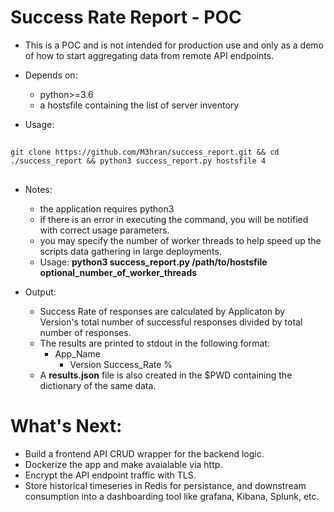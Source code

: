 # Success Rate Report - POC
- This is a POC and is not intended for production use and only as a demo of how to start aggregating data from remote API endpoints.

- Depends on:
  - python>=3.6
  - a hostsfile containing the list of server inventory
- Usage:

##

    git clone https://github.com/M3hran/success_report.git && cd ./success_report && python3 success_report.py hostsfile 4
    
##

- Notes:
  - the application requires python3 
  - if there is an error in executing the command, you will be notified with correct usage parameters.
  - you may specify the number of worker threads to help speed up the scripts data gathering in large deployments.
  - Usage: **python3 success_report.py /path/to/hostsfile optional_number_of_worker_threads**

- Output:
  - Success Rate of responses are calculated by Applicaton by Version's total number of successful responses divided by total number of responses.
  - The results are printed to stdout in the following format:
    - App_Name
      - Version    Success_Rate %
  - A **results.json** file is also created in the $PWD containing the dictionary of the same data.
              
 
 # What's Next:
- Build a frontend API CRUD wrapper for the backend logic. 
- Dockerize the app and make avaialable via http.
- Encrypt the API endpoint traffic with TLS. 
- Store historical timeseries in Redis for persistance, and downstream consumption into a dashboarding tool like grafana, Kibana, Splunk, etc. 



